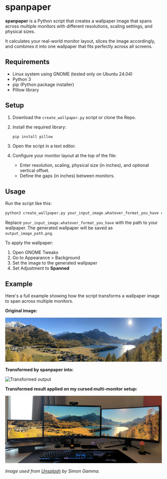 # spanpaper

**spanpaper** is a Python script that creates a wallpaper image that spans across multiple monitors with different resolutions, scaling settings, and physical sizes.

It calculates your real-world monitor layout, slices the image accordingly, and combines it into one wallpaper that fits perfectly across all screens.

## Requirements

- Linux system using GNOME (tested only on Ubuntu 24.04)
- Python 3
- pip (Python package installer)
- Pillow library

## Setup

1. Download the `create_wallpaper.py` script or clone the Repo.
2. Install the required library:

   ```bash
   pip install pillow
   ```

3. Open the script in a text editor.
4. Configure your monitor layout at the top of the file:
   - Enter resolution, scaling, physical size (in inches), and optional vertical offset.
   - Define the gaps (in inches) between monitors.

## Usage

Run the script like this:

```bash
python3 create_wallpaper.py your_input_image.whatever_format_you_have output_image_path.png
```

Replace `your_input_image.whatever_format_you_have` with the path to your wallpaper. The generated wallpaper will be saved as `output_image_path.png`.

To apply the wallpaper:

1. Open GNOME Tweaks
2. Go to Appearance > Background
3. Set the image to the generated wallpaper
4. Set Adjustment to **Spanned**

## Example

Here's a full example showing how the script transforms a wallpaper image to span across multiple monitors.

**Original image:**

![Original wallpaper](images/original.jpg)

**Transformed by spanpaper into:**

![Transformed output](images/transformed.jpg)

**Transformed result applied on my cursed multi-monitor setup:**

![Setup result](images/setup.jpg)

_Image used from [Unsplash](https://unsplash.com/photos/a-scenic-view-of-a-lake-surrounded-by-mountains-c8lfnNZyGFg) by Simon Gamma._
